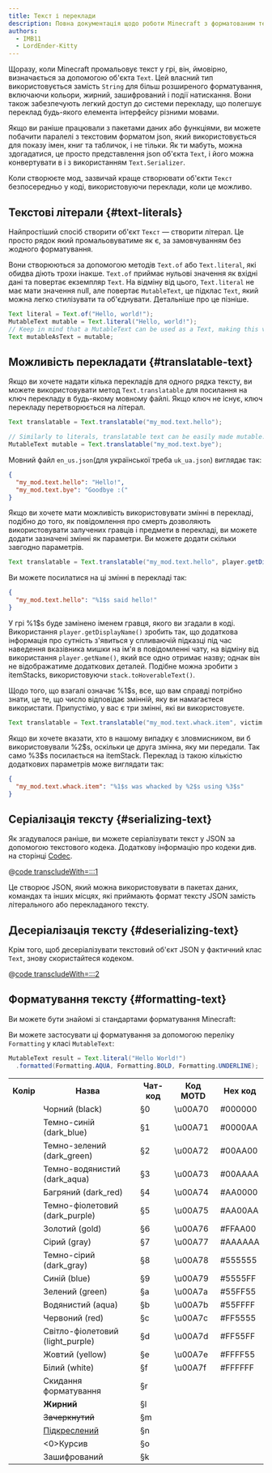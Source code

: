 ```yaml
---
title: Текст і переклади
description: Повна документація щодо роботи Minecraft з форматованим текстом і перекладами.
authors:
  - IMB11
  - LordEnder-Kitty
---
```


Щоразу, коли Minecraft промальовує текст у грі, він, ймовірно, визначається за допомогою об'єкта `Text`.
Цей власний тип використовується замість `String` для більш розширеного форматування,
включаючи кольори, жирний, зашифрований і події натискання. Вони також забезпечують легкий доступ
до системи перекладу, що полегшує переклад будь-якого елемента інтерфейсу
різними мовами.

Якщо ви раніше працювали з пакетами даних або функціями, ви можете побачити паралелі з текстовим форматом
json, який використовується для показу імен, книг та табличок, і не тільки. Як ти
мабуть, можна здогадатися, це просто представлення json об'єкта `Text`, і його можна
конвертувати в і з використанням `Text.Serializer`.

Коли створюєте мод, зазвичай краще створювати об'єкти `Текст` безпосередньо
у коді, використовуючи переклади, коли це можливо.

## Текстові літерали {#text-literals}

Найпростіший спосіб створити об'єкт `Текст` — створити літерал. Це просто рядок
який промальовуватиме як є, за замовчуванням без жодного форматування.

Вони створюються за допомогою методів `Text.of` або `Text.literal`, які обидва діють трохи
інакше. `Text.of` приймає нульові значення як вхідні дані та повертає екземпляр `Text`. На відміну від цього, `Text.literal` не має мати значення null, але повертає `MutableText`,
це підклас `Text`, який можна легко стилізувати та об'єднувати. Детальніше про
це пізніше.

```java
Text literal = Text.of("Hello, world!");
MutableText mutable = Text.literal("Hello, world!");
// Keep in mind that a MutableText can be used as a Text, making this valid:
Text mutableAsText = mutable;
```

## Можливість перекладати {#translatable-text}

Якщо ви хочете надати кілька перекладів для одного рядка тексту, ви можете використовувати метод `Text.translatable` для посилання на ключ перекладу в будь-якому мовному файлі. Якщо ключ не існує, ключ перекладу перетворюється на літерал.

```java
Text translatable = Text.translatable("my_mod.text.hello");

// Similarly to literals, translatable text can be easily made mutable.
MutableText mutable = Text.translatable("my_mod.text.bye");
```

Мовний файл `en_us.json`(для української треба `uk_ua.json`) виглядає так:

```json
{
  "my_mod.text.hello": "Hello!",
  "my_mod.text.bye": "Goodbye :("
}
```

Якщо ви хочете мати можливість використовувати змінні в перекладі, подібно до того, як повідомлення про смерть дозволяють використовувати залучених гравців і предмети в перекладі, ви можете додати зазначені змінні як параметри. Ви можете додати скільки завгодно параметрів.

```java
Text translatable = Text.translatable("my_mod.text.hello", player.getDisplayName());
```

Ви можете посилатися на ці змінні в перекладі так:

```json
{
  "my_mod.text.hello": "%1$s said hello!"
}
```

У грі %1\$s буде замінено іменем гравця, якого ви згадали в коді. Використання `player.getDisplayName()` зробить так, що додаткова інформація про сутність з'явиться у спливаючій підказці під час наведення вказівника мишки на ім'я в повідомленні чату, на відміну від використання `player.getName()`, який все одно отримає назву; однак він не відображатиме додаткових деталей. Подібне можна зробити з itemStacks, використовуючи `stack.toHoverableText()`.

Щодо того, що взагалі означає %1\$s, все, що вам справді потрібно знати, це те, що число відповідає змінній, яку ви намагаєтеся використати. Припустімо, у вас є три змінні, які ви використовуєте.

```java
Text translatable = Text.translatable("my_mod.text.whack.item", victim.getDisplayName(), attacker.getDisplayName(), itemStack.toHoverableText());
```

Якщо ви хочете вказати, хто в нашому випадку є зловмисником, ви б використовували %2\$s, оскільки це друга змінна, яку ми передали. Так само %3\$s посилається на itemStack. Переклад із такою кількістю додаткових параметрів може виглядати так:

```json
{
  "my_mod.text.whack.item": "%1$s was whacked by %2$s using %3$s"
}
```

## Серіалізація тексту {#serializing-text}

<!-- NOTE: These have been put into the reference mod as they're likely to be updated to codecs in the next few updates. -->

Як згадувалося раніше, ви можете серіалізувати текст у JSON за допомогою текстового кодека. Додаткову інформацію про кодеки див. на сторінці [Codec](./codecs).

@[code transcludeWith=:::1](@/reference/1.21.1/src/client/java/com/example/docs/rendering/TextTests.java)

Це створює JSON, який можна використовувати в пакетах даних, командах та інших місцях, які приймають формат тексту JSON замість літерального або перекладаного тексту.

## Десеріалізація тексту {#deserializing-text}

Крім того, щоб десеріалізувати текстовий об'єкт JSON у фактичний клас `Text`, знову скористайтеся кодеком.

@[code transcludeWith=:::2](@/reference/1.21.1/src/client/java/com/example/docs/rendering/TextTests.java)

## Форматування тексту {#formatting-text}

Ви можете бути знайомі зі стандартами форматування Minecraft:

Ви можете застосувати ці форматування за допомогою переліку `Formatting` у класі `MutableText`:

```java
MutableText result = Text.literal("Hello World!")
  .formatted(Formatting.AQUA, Formatting.BOLD, Formatting.UNDERLINE);
```

<table>
    <tbody><tr><th>Колір</th><th>Назва</th><th>Чат-код</th><th>Код MOTD</th><th>Hex код</th></tr>
    <tr><td><ColorSwatch color="#000000" /></td><td>Чорний (black)</td><td>§0</td><td>\u00A70</td><td>#000000</td></tr>
    <tr><td><ColorSwatch color="#0000AA" /></td><td>Темно-синій (dark_blue)</td><td>§1</td><td>\u00A71</td><td>#0000AA</td></tr>
    <tr><td><ColorSwatch color="#00AA00" /></td><td>Темно-зелений (dark_green)</td><td>§2</td><td>\u00A72</td><td>#00AA00</td></tr>
    <tr><td><ColorSwatch color="#00AAAA" /></td><td>Темно-водянистий (dark_aqua)</td><td>§3</td><td>\u00A73</td><td>#00AAAA</td></tr>
    <tr><td><ColorSwatch color="#AA0000" /></td><td>Багряний (dark_red)</td><td>§4</td><td>\u00A74</td><td>#AA0000</td></tr>
    <tr><td><ColorSwatch color="#AA00AA" /></td><td>Темно-фіолетовий (dark_purple)</td><td>§5</td><td>\u00A75</td><td>#AA00AA</td></tr>
    <tr><td><ColorSwatch color="#FFAA00" /></td><td>Золотий (gold)</td><td>§6</td><td>\u00A76</td><td>#FFAA00</td></tr>
    <tr><td><ColorSwatch color="#AAAAAA"/></td><td>Сірий (gray)</td><td>§7</td><td>\u00A77</td><td>#AAAAAA</td></tr>
    <tr><td><ColorSwatch color="#555555" /></td><td>Темно-сірий (dark_gray)</td><td>§8</td><td>\u00A78</td><td>#555555</td></tr>
    <tr><td><ColorSwatch color="#5555FF" /></td><td>Синій (blue)</td><td>§9</td><td>\u00A79</td><td>#5555FF</td></tr>
    <tr><td><ColorSwatch color="#55FF55" /></td><td>Зелений (green)</td><td>§a</td><td>\u00A7a</td><td>#55FF55</td></tr>
    <tr><td><ColorSwatch color="#55FFFF" /></td><td>Водянистий (aqua)</td><td>§b</td><td>\u00A7b</td><td>#55FFFF</td></tr>
    <tr><td><ColorSwatch color="#FF5555" /></td><td>Червоний (red)</td><td>§c</td><td>\u00A7c</td><td>#FF5555</td></tr>
    <tr><td><ColorSwatch color="#FF55FF" /></td><td>Світло-фіолетовий (light_purple)</td><td>§d</td><td>\u00A7d</td><td>#FF55FF</td></tr>
    <tr><td><ColorSwatch color="#FFFF55" /></td><td>Жовтий (yellow)</td><td>§e</td><td>\u00A7e</td><td>#FFFF55</td></tr>
    <tr><td><ColorSwatch color="#FFFFFF" /></td><td>Білий (white)</td><td>§f</td><td>\u00A7f</td><td>#FFFFFF</td></tr>
    <tr><td></td><td>Скидання форматування</td><td>§r</td><td></td><td></td></tr>
    <tr><td></td><td><b>Жирний</b></td><td>§l</td><td></td><td></td></tr>
    <tr><td></td><td><s>Зачеркнутий</s></td><td>§m</td><td></td><td></td></tr>
    <tr><td></td><td><u>Підкреслений</u></td><td>§n</td><td></td><td></td></tr>
    <tr><td></td><td><0>Курсив</0></td><td>§o</td><td></td><td></td></tr>
    <tr><td></td><td>Зашифрований</td><td>§k</td><td></td><td></td></tr>
</tbody></table>
